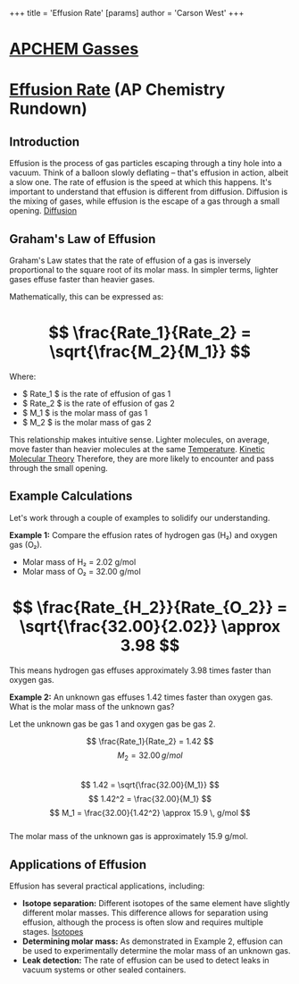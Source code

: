 +++
 title = 'Effusion Rate'
[params]
	author = 'Carson West'
+++
# [APCHEM Gasses](./../apchem-gasses/)
# [Effusion Rate](./../effusion-rate/) (AP Chemistry Rundown)

## Introduction

Effusion is the process of gas particles escaping through a tiny hole into a vacuum.  Think of a balloon slowly deflating – that's effusion in action, albeit a slow one.  The rate of effusion is the speed at which this happens.  It's important to understand that effusion is different from diffusion.  Diffusion is the mixing of gases, while effusion is the escape of a gas through a small opening. [Diffusion](./../diffusion/)

## Graham's Law of Effusion

Graham's Law states that the rate of effusion of a gas is inversely proportional to the square root of its molar mass. In simpler terms, lighter gases effuse faster than heavier gases.

Mathematically, this can be expressed as:

#  $$ \frac{Rate_1}{Rate_2} = \sqrt{\frac{M_2}{M_1}} $$  
Where:

*  $ Rate_1 $  is the rate of effusion of gas 1
*  $ Rate_2 $  is the rate of effusion of gas 2
*  $ M_1 $  is the molar mass of gas 1
*  $ M_2 $  is the molar mass of gas 2

This relationship makes intuitive sense.  Lighter molecules, on average, move faster than heavier molecules at the same [Temperature](./../temperature/). [Kinetic Molecular Theory](./../kinetic-molecular-theory/) Therefore, they are more likely to encounter and pass through the small opening.

## Example Calculations

Let's work through a couple of examples to solidify our understanding.

**Example 1:** Compare the effusion rates of hydrogen gas (H₂) and oxygen gas (O₂).

* Molar mass of H₂ = 2.02 g/mol
* Molar mass of O₂ = 32.00 g/mol

#  $$  \frac{Rate_{H_2}}{Rate_{O_2}} = \sqrt{\frac{32.00}{2.02}} \approx 3.98  $$  
This means hydrogen gas effuses approximately 3.98 times faster than oxygen gas.

**Example 2:** An unknown gas effuses 1.42 times faster than oxygen gas. What is the molar mass of the unknown gas?

Let the unknown gas be gas 1 and oxygen gas be gas 2.

 $$  \frac{Rate_1}{Rate_2} = 1.42  $$   $$  M_2 = 32.00 \, g/mol  $$  
 $$  1.42 = \sqrt{\frac{32.00}{M_1}}  $$   $$  1.42^2 = \frac{32.00}{M_1}  $$   $$  M_1 = \frac{32.00}{1.42^2} \approx 15.9 \, g/mol  $$  
The molar mass of the unknown gas is approximately 15.9 g/mol.


## Applications of Effusion

Effusion has several practical applications, including:

* **Isotope separation:**  Different isotopes of the same element have slightly different molar masses. This difference allows for separation using effusion, although the process is often slow and requires multiple stages. [Isotopes](./../isotopes/)
* **Determining molar mass:** As demonstrated in Example 2, effusion can be used to experimentally determine the molar mass of an unknown gas.
* **Leak detection:**  The rate of effusion can be used to detect leaks in vacuum systems or other sealed containers.




